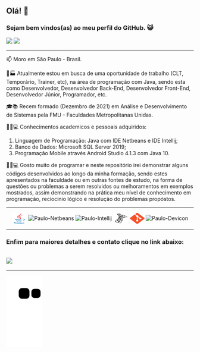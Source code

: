 ## Olá! 👋 
### Sejam bem vindos(as) ao meu perfil do GitHub. 😺

<!--
**Paulo-RJR/Paulo-RJR** is a ✨ _special_ ✨ repository because its `README.md` (this file) appears on your GitHub profile.

Here are some ideas to get you started:

- 🔭 I’m currently working on ...
- 🌱 I’m currently learning ...
- 👯 I’m looking to collaborate on ...
- 🤔 I’m looking for help with ...
- 💬 Ask me about ...
- 📫 How to reach me: ...
- 😄 Pronouns: ...
- ⚡ Fun fact: ...
-->

 <div>
  <a href="https://github.com/Paulo-RJR/Paulo-RJR.git"></a>
  <img height="140em" src="https://github-readme-stats.vercel.app/api?username=Paulo-RJR&show_icons=true&theme=tokyonight&include_all_commits=true&count_private=true"/>
  <img height="140em" src="https://github-readme-stats.vercel.app/api/top-langs/?username=Paulo-RJR&layout=compact&langs_count=7&theme=tokyonight"/>
 
<hr>

📫 Moro em São Paulo - Brasil.<p>

👔🏭 Atualmente estou em busca de uma oportunidade de trabalho (CLT, Temporário, Trainer, etc), na área de programação com Java, sendo esta como Desenvolvedor, Desenvolvedor Back-End, Desenvolvedor Front-End, Desenvolvedor Júnior, Programador, etc.<p>
 
🎓📚 Recem formado (Dezembro de 2021) em Análise e Desenvolvimento de Sistemas pela FMU - Faculdades Metropolitanas Unidas. <br>
 
 🧑🏽💻 Conhecimentos academicos e pessoais adquiridos: <p>
 1. Linguagem de Programação: Java com IDE Netbeans e IDE Intellij;<br> 
 2. Banco de Dados: Microsoft SQL Server 2019;<br> 
 3. Programação Mobile através Android Studio 4.1.3 com Java 10. <br>

🧑🏽💻 Gosto muito de programar e neste repositório irei demonstrar alguns códigos desenvolvidos ao longo da minha formação, sendo estes apresentados na faculdade ou
 em outras fontes de estudo, na forma de questões ou problemas a serem resolvidos ou melhoramentos em exemplos mostrados, assim demonstrando na prática meu nível de conhecimento em programação, reciocinio lógico e resolução do problemas propóstos.
</div>

<hr>
<div style="display: inline_block" align="center">
  <img align="center" alt="Paulo-Java" height="30" width="40" src="https://github.com/devicons/devicon/blob/master/icons/java/java-original.svg">
  <img align="center" alt="Paulo-Netbeans" height="30" width="40" src="https://upload.wikimedia.org/wikipedia/commons/9/98/Apache_NetBeans_Logo.svg">
  <img align="center" alt="Paulo-Intellij" height="30" width="40" src="https://upload.wikimedia.org/wikipedia/commons/9/9c/IntelliJ_IDEA_Icon.svg">
  <!--<img align="center" alt="Paulo-Gradle" height="30" width="40" src="https://github.com/devicons/devicon/blob/master/icons/gradle/gradle-plain.svg">
  <img align="center" alt="Paulo-String" height="30" width="40" src="https://github.com/devicons/devicon/blob/master/icons/spring/spring-original.svg">
  <img align="center" alt="Paulo-String" height="30" width="40" src="https://github.com/devicons/devicon/blob/master/icons/heroku/heroku-original.svg">-->
  <img align="center" alt="Paulo-MicrosoftSQL" height="30" width="40" src="https://github.com/devicons/devicon/blob/master/icons/microsoftsqlserver/microsoftsqlserver-plain.svg">
  <img align="center" alt="Paulo-Git" height="30" width="40" src="https://raw.githubusercontent.com/devicons/devicon/master/icons/git/git-plain.svg"> 
  <img align="center" alt="Paulo-Devicon" height="30" width="40" src="https://cdn.jsdelivr.net/gh/devicons/devicon/icons/devicon/devicon-original.svg"><p>
  
 
</div>
<hr>

 ### Enfim para maiores detalhes e contato clique no link abaixo:
 
 
 <br><a href="https://www.linkedin.com/in/paulo-roberto-junqueira-rodrigues-6407b91b3/" target="_blank"><img src="https://img.shields.io/badge/-LinkedIn-%230077B5?style=for-the-badge&logo=linkedin&logoColor=white" target="_blank"></a> 
 
 <!--[![Linkedin Badge](https://img.shields.io/badge/-Paulo%20RJR-1c7e0f?style=flat-square&logo=Linkedin&logoColor=white&link=https://www.linkedin.com/in/paulo-roberto-junqueira-rodrigues-6407b91b3/)](https://www.linkedin.com/in/paulo-roberto-junqueira-rodrigues-6407b91b3/) -->
 
 <hr>

  ![Snake animation](https://github.com/rafaballerini/rafaballerini/blob/output/github-contribution-grid-snake.svg)

